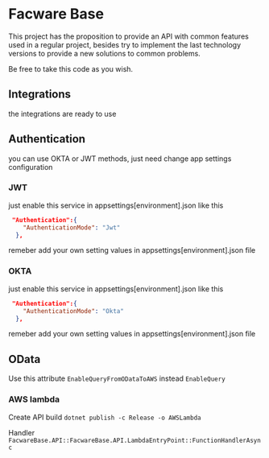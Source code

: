 # Facware Base

This project has the proposition to provide an API with common features used in a regular project, besides try to implement the last technology versions to provide a new solutions to common problems.

Be free to take this code as you wish.

## Integrations

the integrations are ready to use

## Authentication

you can use OKTA or JWT methods, just need change app settings configuration

### JWT

just enable this service in appsettings[environment].json like this

```json
 "Authentication":{
    "AuthenticationMode": "Jwt"
  },
```

remeber add your own setting values in appsettings[environment].json file

### OKTA

just enable this service in appsettings[environment].json like this

```json
 "Authentication":{
    "AuthenticationMode": "Okta"
  },
```

remeber add your own setting values in appsettings[environment].json file

## OData

Use this attribute `EnableQueryFromODataToAWS` instead `EnableQuery`

### AWS lambda

Create API build
`dotnet publish -c Release -o AWSLambda`

Handler
`FacwareBase.API::FacwareBase.API.LambdaEntryPoint::FunctionHandlerAsync`
